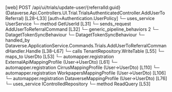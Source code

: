 [web] POST /api/ui/trials/update-user/{referralId:guid}  (Dataverse.Api.Controllers.UI.Trial.TrialsAuthenticatedController.AddUserToReferral)  [L28–L33] [auth=Authentication.UserPolicy]
  └─ uses_service UserService
    └─ method GetUserId [L31]
  └─ sends_request AddUserToReferralCommand [L32]
    └─ generic_pipeline_behaviors 2
      └─ DatagetTokenSyncBehaviour
      └─ DatagetTokenSyncBehaviour
    └─ handled_by Dataverse.ApplicationService.Commands.Trials.AddUserToReferralCommandHandler.Handle [L38–L67]
      └─ calls TenantRepository.WriteTable [L55]
      └─ maps_to UserDto [L53]
        └─ automapper.registration ExternalApiMappingProfile (User->UserDto) [L61]
        └─ automapper.registration CirrusMappingProfile (User->UserDto) [L110]
        └─ automapper.registration WorkpapersMappingProfile (User->UserDto) [L106]
        └─ automapper.registration DataverseMappingProfile (User->UserDto) [L76]
      └─ uses_service IControlledRepository<User>
        └─ method ReadQuery [L53]

